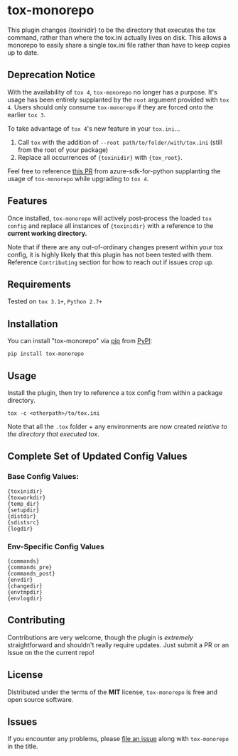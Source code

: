 # tox-monorepo

This plugin changes {toxinidir} to be the directory that executes the tox command, rather than where the tox.ini actually lives on disk. This allows a monorepo to easily share a single tox.ini file rather than have to keep copies up to date.

Deprecation Notice
------------------

With the availability of `tox 4`, `tox-monorepo` no longer has a purpose. It's usage has been entirely supplanted by the `root` argument provided with `tox 4`. Users should only consume `tox-monorepo` if they are forced onto the earlier `tox 3`.

To take advantage of `tox 4`'s new feature in your `tox.ini`...

1. Call `tox` with the addition of `--root path/to/folder/with/tox.ini` (still from the root of your package)
2. Replace all occurrences of `{toxinidir}` with `{tox_root}`.

Feel free to reference [this PR](https://github.com/Azure/azure-sdk-for-python/pull/30159/files) from azure-sdk-for-python supplanting the usage of `tox-monorepo` while upgrading to `tox 4`.

Features
--------

Once installed, `tox-monorepo` will actively post-process the loaded `tox config` and replace all instances of `{toxinidir}` with a reference to the **current working directory.**

Note that if there are any out-of-ordinary changes present within your tox config, it is highly likely that this plugin has not been tested with them. Reference `Contributing` section for how to reach out if issues crop up.

Requirements
------------

Tested on `tox 3.1+`, `Python 2.7+`


Installation
------------

You can install "tox-monorepo" via [pip](https://pypi.org/project/pip/) from [PyPI](https://pypi.org):

```
pip install tox-monorepo
```

Usage
-----

Install the plugin, then try to reference a tox config from within a package directory.

```
tox -c <otherpath>/to/tox.ini

```

Note that all the `.tox` folder + any environments are now created _relative to the directory that executed tox_. 


## Complete Set of Updated Config Values

### Base Config Values:

```
{toxinidir}
{toxworkdir}
{temp_dir}
{setupdir}
{distdir}
{sdistsrc}
{logdir}

```

### Env-Specific Config Values

```
{commands}
{commands_pre}
{commands_post}
{envdir}
{changedir}
{envtmpdir}
{envlogdir}

```

Contributing
------------
Contributions are very welcome, though the plugin is _extremely_ straightforward and shouldn't really require updates. Just submit a PR or an Issue on the the current repo!

License
-------

Distributed under the terms of the **MIT** license, `tox-monorepo` is
free and open source software.

Issues
------

If you encounter any problems, please
[file an issue](https://github.com/Azure/azure-sdk-tools)
along with `tox-monorepo` in the title.